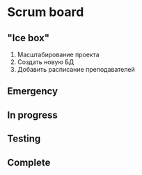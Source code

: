 # Scrum board

"Ice box"
---------------------  
1. Масштабирование проекта  
2. Создать новую БД  
3. Добавить расписание преподавателей  


Emergency
---------------------

In progress
---------------------

Testing
---------------------

Complete
---------------------
